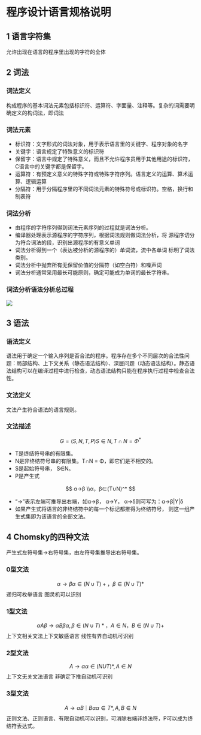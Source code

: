# 程序设计语言规格说明

## 1 语言字符集

允许出现在语言的程序里出现的字符的全体 

## 2 词法
### 词法定义

构成程序的基本词法元素包括标识符、运算符、字面量、注释等。复杂的词需要明确定义的构词法，即词法 


### 词法元素

* 标识符：文字形式的词法对象，用于表示语言里的关键字、程序对象的名字 
* 关键字：语言规定了特殊意义的标识符
* 保留字：语言中规定了特殊意义，而且不允许程序员用于其他用途的标识符，C语言中的关键字都是保留字。
* 运算符：有预定义意义的特殊字符或特殊字符序列。语言定义的运算、算术运算、逻辑运算 
* 分隔符：用于分隔程序里的不同词法元素的特殊符号或标识符。空格，换行和制表符 

### 词法分析

* 由程序的字符序列得到词法元素序列的过程就是词法分析。
* 编译器处理表示源程序的字符序列，根据词法规则做词法分析，将 源程序切分为符合词法的段，识别出源程序的有意义单词
* 词法分析得到一个（表达被分析的源程序的）单词流，流中各单词 标明了词法类别。
* 词法分析中抛弃所有无保留价值的分隔符（如空白符）和噪声词 
* 词法分析通常采用最长可能原则，确定可能成为单词的最长字符串。

### 词法分析语法分析总过程
![](\image/词法分析.png)

## 3 语法

### 语法定义
语法用于确定一个输入序列是否合法的程序。程序存在多个不同层次的合法性问题：局部结构、上下文关系（静态语法结构）、深层问题（动态语法结构）。静态语法结构可以在编译过程中进行检查，动态语法结构只能在程序执行过程中检查合法性。

### 文法定义

文法产生符合语法的语言规则。

### 文法描述
$$
G=(S,N,T,P)  S∈N,T∩N=Φ^*
$$

* T是终结符号串的有限集。
* N是非终结符号串的有限集。T∩N = Φ，即它们是不相交的。
* S是起始符号串， S∈N。 
* P是产生式

$$
α→β \\α，β∈(T∪N)^* 
$$
* “→”表示左端可推导出右端，如α→β， α→Υ， α→δ则可写为：α→β|Υ|δ
* 如果产生式将语言的非终结符中的每一个标记都推得为终结符号， 则这一组产生式集即为该语言的全部文法。

## 4 Chomsky的四种文法

产生式左符号集→右符号集，由左符号集推导出右符号集。

### 0型文法 
$$
α→β   α∈(N∪T)+，β∈(N∪T)* 
$$
递归可枚举语言 图灵机可以识别 


### 1型文法 
$$
αAβ→αBβ α,β∈(N∪T)*，A∈N， B∈(N∪T)+ 
$$
上下文相关文法上下文敏感语言 线性有界自动机可识别

### 2型文法 
$$
A→α α∈(NUT)*,A∈N 
$$
上下文无关文法语言 非确定下推自动机可识别

### 3型文法
$$
A→αB｜Bα α∈T*, A, B∈N 
$$
正则文法、正则语言、有限自动机可以识别，可消除右端非终法符，P可以成为终结符表达式。



